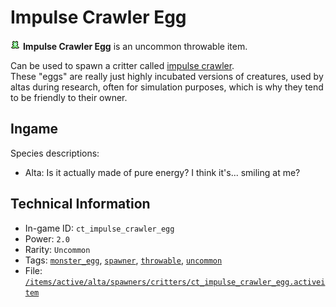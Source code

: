 # Impulse Crawler Egg

<img src="https://raw.githubusercontent.com/Ceterai/Enternia/main/items/active/alta/spawners/critters/ct_impulse_crawler_egg.png" alt="Impulse Crawler Egg icon" loading="lazy" height="16px" width="auto" /> **Impulse Crawler Egg** is an uncommon throwable item.

Can be used to spawn a critter called [impulse crawler](https://ceterai.github.io/MyEnternia/Wiki/impulsecrawler).  
These "eggs" are really just highly incubated versions of creatures, used by altas during research, often for simulation purposes, which is why they tend to be friendly to their owner.

## Ingame

Species descriptions:

- Alta: Is it actually made of pure energy? I think it's... smiling at me?

## Technical Information

- In-game ID: `ct_impulse_crawler_egg`
- Power: `2.0`
- Rarity: `Uncommon`
- Tags: [`monster_egg`](https://ceterai.github.io/MyEnternia/Wiki/Tags/MonsterEgg), [`spawner`](https://ceterai.github.io/MyEnternia/Wiki/Tags/Spawner), [`throwable`](https://ceterai.github.io/MyEnternia/Wiki/Tags/Throwable), [`uncommon`](https://ceterai.github.io/MyEnternia/Wiki/Tags/Uncommon)
- File: [`/items/active/alta/spawners/critters/ct_impulse_crawler_egg.activeitem`](https://github.com/Ceterai/Enternia/blob/main/items/active/alta/spawners/critters/ct_impulse_crawler_egg.activeitem)
